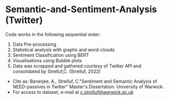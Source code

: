 # Semantic-and-Sentiment-Analysis (Twitter)

Code works in the following sequential order:

1. Data Pre-processing
2. Statistical analysis with graphs and word-clouds
3. Sentiment Classification using BERT
4. Visualisations using Bubble plots
5. Data was scrapped and gathered courtesy of Twitter API and consolidated by Strelluf,C. (Strelluf, 2022)

- Cite as: Banerjee, A., Strelluf, C."Sentiment and Semantic Analysis of NEED-passives in Twitter" Master's Dissertation. University of Warwick.
- For access to dataset, e-mail at *c.strelluf@warwick.ac.uk*
